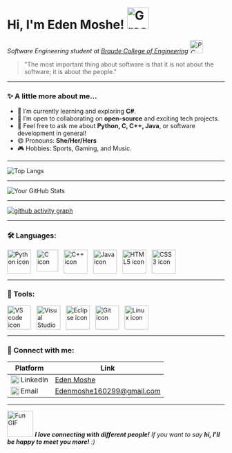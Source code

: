 # Hi, I'm Eden Moshe! <img src="https://giphy.com/gifs/orphan-black-guardians-of-the-galaxy-cosima-niehaus-11vDNL1PrUUo0" width="50" alt="Groot GIF">

<p>
    <em>Software Engineering student at <a href="https://w3.braude.ac.il/?lang=en" alt="Link to braude`s english home page">Braude College of Engineering</a> 
    <img src="https://media.giphy.com/media/WFZvB7VIXBgiz3oDXE/giphy.gif" width="30" alt="PC Mac Laptop GIF">
    </em>
</p>

> "The most important thing about software is that it is not about the software; it is about the people."

---

### ✨ A little more about me...

- 🌱 I’m currently learning and exploring **C#**.
- 👯 I’m open to collaborating on **open-source** and exciting tech projects.
- 💬 Feel free to ask me about **Python, C, C++, Java**, or software development in general!
- 😄 Pronouns: **She/Her/Hers**
- 🎮 Hobbies: Sports, Gaming, and Music.

---

<!--
### 📁 Notable Projects:

---
-->


![Top Langs](https://github-readme-stats.vercel.app/api/top-langs/?username=Eden-Moshe&layout=compact&theme=tokyonight)

---

![Your GitHub Stats](https://github-readme-stats.vercel.app/api?username=Eden-Moshe&show_icons=true&theme=tokyonight)

---

[![github activity graph](https://github-readme-activity-graph.vercel.app/graph?username=Eden-Moshe&custom_title=Eden%20Moshe`s%20Contributions%20&hide_border=true&theme=github-compact)](https://github.com/Eden-Moshe/github-readme-activity-graph)

---

### 🛠️ Languages:
<img align="left" alt="Python icon" width="55px" style="padding-right:10px;" src="https://cdn.jsdelivr.net/gh/devicons/devicon@latest/icons/python/python-original.svg" />
<img align="left" alt="C icon" width="50px" style="padding-right:10px;" src="./Images/c logo.svg" />
<img align="left" alt="C++ icon" width="55px" style="padding-right:10px;" src="https://cdn.jsdelivr.net/gh/devicons/devicon@latest/icons/cplusplus/cplusplus-original.svg" />
<img align="left" alt="Java icon" width="55px" style="padding-right:10px;" src="https://cdn.jsdelivr.net/gh/devicons/devicon@latest/icons/java/java-original.svg" />
<img align="left" alt="HTML5 icon" width="55px" style="padding-right:10px;" src="https://cdn.jsdelivr.net/gh/devicons/devicon@latest/icons/html5/html5-original.svg" />
<img align="left" alt="CSS3 icon" width="55px" style="padding-right:10px;" src="https://cdn.jsdelivr.net/gh/devicons/devicon@latest/icons/css3/css3-original.svg" />
<br clear="both" />

---

### 🔧 Tools:
<img align="left" alt="VS code icon" width="55px" style="padding-right:10px;" src="https://cdn.jsdelivr.net/gh/devicons/devicon@latest/icons/vscode/vscode-original.svg" />
<img align="left" alt="Visual Studio icon" width="55px" style="padding-right:10px;" src="https://cdn.jsdelivr.net/gh/devicons/devicon@latest/icons/visualstudio/visualstudio-original.svg" />
<img align="left" alt="Eclipse icon" width="55px" style="padding-right:10px;" src="https://cdn.jsdelivr.net/gh/devicons/devicon@latest/icons/eclipse/eclipse-original.svg" />
<img align="left" alt="Git icon" width="55px" style="padding-right:10px;" src="https://cdn.jsdelivr.net/gh/devicons/devicon@latest/icons/git/git-original.svg" />
<img align="left" alt="Linux icon" width="55px" style="padding-right:10px;" src="https://cdn.jsdelivr.net/gh/devicons/devicon@latest/icons/linux/linux-original.svg" />
<br clear="both" />

---

### 🤝 Connect with me:

| Platform | Link |
|----------|------|
| <img align="left" alt="LinkedIn logo" width="20px" src="https://cdn.jsdelivr.net/gh/devicons/devicon@latest/icons/linkedin/linkedin-original.svg" /> LinkedIn | [Eden Moshe](https://www.linkedin.com/in/Eden-Moshe) |
| <img align="left" alt="Gmail logo" width="20px" src="./Images/gmail icon.svg" /> Email    | [Edenmoshe160299@gmail.com](mailto:Edenmoshe160299@gmail.com) |


---

<img src="https://media.giphy.com/media/LnQjpWaON8nhr21vNW/giphy.gif" width="60" alt="Fun GIF"> 
<em><b>I love connecting with different people!</b> If you want to say <b>hi, I'll be happy to meet you more!</b> :)</em>
